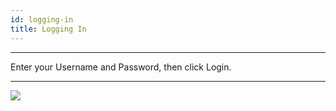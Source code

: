 ```yaml
---
id: logging-in
title: Logging In
---
```

___
Enter your Username and Password, then click <span class="buttonstyle">Login</span>.
___
![](/5khelpdocs/img/login/login_1.png)
